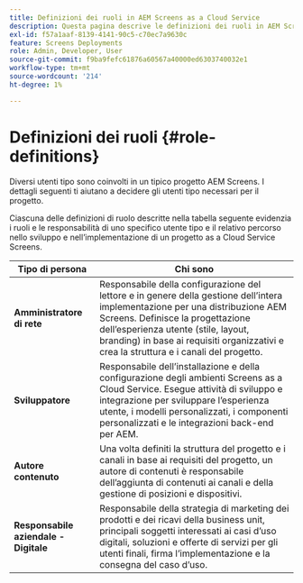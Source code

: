 ```yaml
---
title: Definizioni dei ruoli in AEM Screens as a Cloud Service
description: Questa pagina descrive le definizioni dei ruoli in AEM Screens as a Cloud Service.
exl-id: f57a1aaf-8139-4141-90c5-c70ec7a9630c
feature: Screens Deployments
role: Admin, Developer, User
source-git-commit: f9ba9fefc61876a60567a40000ed6303740032e1
workflow-type: tm+mt
source-wordcount: '214'
ht-degree: 1%

---
```


# Definizioni dei ruoli {#role-definitions}

Diversi utenti tipo sono coinvolti in un tipico progetto AEM Screens. I dettagli seguenti ti aiutano a decidere gli utenti tipo necessari per il progetto.

Ciascuna delle definizioni di ruolo descritte nella tabella seguente evidenzia i ruoli e le responsabilità di uno specifico utente tipo e il relativo percorso nello sviluppo e nell’implementazione di un progetto as a Cloud Service Screens.

| Tipo di persona | Chi sono |
|--- |--- |
| **Amministratore di rete** | Responsabile della configurazione del lettore e in genere della gestione dell’intera implementazione per una distribuzione AEM Screens. Definisce la progettazione dell’esperienza utente (stile, layout, branding) in base ai requisiti organizzativi e crea la struttura e i canali del progetto. |
| **Sviluppatore** | Responsabile dell’installazione e della configurazione degli ambienti Screens as a Cloud Service. Esegue attività di sviluppo e integrazione per sviluppare l’esperienza utente, i modelli personalizzati, i componenti personalizzati e le integrazioni back-end per AEM. |
| **Autore contenuto** | Una volta definiti la struttura del progetto e i canali in base ai requisiti del progetto, un autore di contenuti è responsabile dell’aggiunta di contenuti ai canali e della gestione di posizioni e dispositivi. |
| **Responsabile aziendale - Digitale** | Responsabile della strategia di marketing dei prodotti e dei ricavi della business unit, principali soggetti interessati ai casi d’uso digitali, soluzioni e offerte di servizi per gli utenti finali, firma l’implementazione e la consegna del caso d’uso. |
